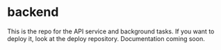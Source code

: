 # backend

This is the repo for the API service and background tasks. If you want to deploy it, look at the deploy repository. Documentation coming soon.